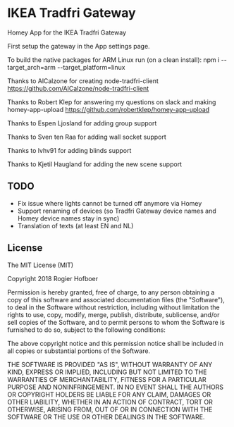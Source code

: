 # IKEA Tradfri Gateway

Homey App for the IKEA Tradfri Gateway

First setup the gateway in the App settings page.

To build the native packages for ARM Linux run (on a clean install):
npm i --target_arch=arm --target_platform=linux

Thanks to AlCalzone for creating node-tradfri-client 
https://github.com/AlCalzone/node-tradfri-client

Thanks to Robert Klep for answering my questions on slack and making homey-app-upload
https://github.com/robertklep/homey-app-upload

Thanks to Espen Ljosland for adding group support

Thanks to Sven ten Raa for adding wall socket support

Thanks to lvhv91 for adding blinds support

Thanks to Kjetil Haugland for adding the new scene support

## TODO 
- Fix issue where lights cannot be turned off anymore via Homey
- Support renaming of devices (so Tradfri Gateway device names and Homey device names stay in sync)
- Translation of texts (at least EN and NL)

## License
The MIT License (MIT)

Copyright 2018 Rogier Hofboer

Permission is hereby granted, free of charge, to any person obtaining a copy
of this software and associated documentation files (the "Software"), to deal
in the Software without restriction, including without limitation the rights
to use, copy, modify, merge, publish, distribute, sublicense, and/or sell
copies of the Software, and to permit persons to whom the Software is
furnished to do so, subject to the following conditions:

The above copyright notice and this permission notice shall be included in
all copies or substantial portions of the Software.

THE SOFTWARE IS PROVIDED "AS IS", WITHOUT WARRANTY OF ANY KIND, EXPRESS OR
IMPLIED, INCLUDING BUT NOT LIMITED TO THE WARRANTIES OF MERCHANTABILITY,
FITNESS FOR A PARTICULAR PURPOSE AND NONINFRINGEMENT. IN NO EVENT SHALL THE
AUTHORS OR COPYRIGHT HOLDERS BE LIABLE FOR ANY CLAIM, DAMAGES OR OTHER
LIABILITY, WHETHER IN AN ACTION OF CONTRACT, TORT OR OTHERWISE, ARISING FROM,
OUT OF OR IN CONNECTION WITH THE SOFTWARE OR THE USE OR OTHER DEALINGS IN
THE SOFTWARE.
